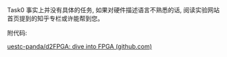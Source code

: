 Task0 事实上并没有具体的任务, 如果对硬件描述语言不熟悉的话, 阅读实验网站首页提到的知乎专栏或许能帮到您。

附代码:

[uestc-panda/d2FPGA: dive into FPGA (github.com)](https://github.com/uestc-panda/d2FPGA)